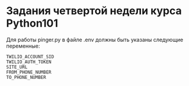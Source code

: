 # Задания четвертой недели курса Python101

Для работы pinger.py в файле .env должны быть указаны следующие переменные:
```
TWILIO_ACCOUNT_SID
TWILIO_AUTH_TOKEN
SITE_URL
FROM_PHONE_NUMBER
TO_PHONE_NUMBER
```